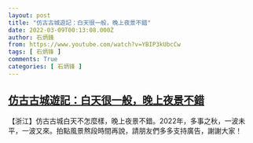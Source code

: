```yaml
---
layout: post
title: "仿古古城遊記：白天很一般，晚上夜景不錯"
date: 2022-03-09T00:13:08.000Z
author: 石炳鋒
from: https://www.youtube.com/watch?v=YBIP3kUbcCw
tags: [ 石炳锋 ]
comments: True
categories: [ 石炳锋 ]
---
```

<!--1646784788000-->
[仿古古城遊記：白天很一般，晚上夜景不錯](https://www.youtube.com/watch?v=YBIP3kUbcCw)
------

<div>
【浙江】仿古古城白天不怎麼樣，晚上夜景不錯。2022年，多事之秋，一波未平，一波又來。拍點風景熬段時間再說，請朋友們多多支持廣告，謝謝大家！
</div>
